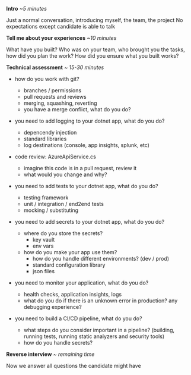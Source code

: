 **Intro**
*~5 minutes*

Just a normal conversation, introducing myself, the team, the project
No expectations except candidate is able to talk

**Tell me about your experiences**
*~10 minutes*

What have you built?
Who was on your team, who brought you the tasks, how did you plan the work?
How did you ensure what you built works?

**Technical assessment**
*~ 15-30 minutes*

- how do you work with git?
	- branches / permissions
	- pull requests and reviews
	- merging, squashing, reverting
	- you have a merge conflict, what do you do?

- you need to add logging to your dotnet app, what do you do?
	- depencendy injection
	- standard libraries
	- log destinations (console, app insights, splunk, etc)
	
- code review: AzureApiService.cs
	- imagine this code is in a pull request, review it
	- what would you change and why?

- you need to add tests to your dotnet app, what do you do?
	- testing framework
	- unit / integration / end2end tests
	- mocking / substituting

- you need to add secrets to your dotnet app, what do you do?
	- where do you store the secrets?
		- key vault
		- env vars
	- how do you make your app use them?
		- how do you handle different environments? (dev / prod)
		- standard configuration library
		- json files

- you need to monitor your application, what do you do?
	- health checks, application insights, logs
	- what do you do if there is an unknown error in production? any debugging experience?

- you need to build a CI/CD pipeline, what do you do?
	- what steps do you consider important in a pipeline? (building, running tests, running static analyzers and security tools)
	- how do you handle secrets?

**Reverse interview**
*~ remaining time*

Now we answer all questions the candidate might have